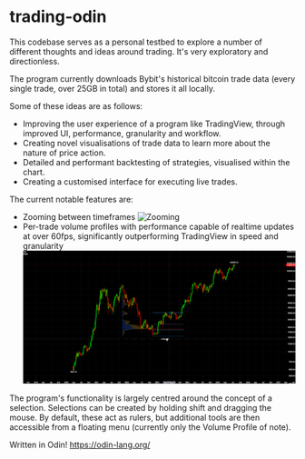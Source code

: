 # trading-odin
This codebase serves as a personal testbed to explore a number of different thoughts and ideas around trading. It's very exploratory and directionless.

The program currently downloads Bybit's historical bitcoin trade data (every single trade, over 25GB in total) and stores it all locally.

Some of these ideas are as follows:
- Improving the user experience of a program like TradingView, through improved UI, performance, granularity and workflow.
- Creating novel visualisations of trade data to learn more about the nature of price action.
- Detailed and performant backtesting of strategies, visualised within the chart.
- Creating a customised interface for executing live trades.

The current notable features are:
- Zooming between timeframes ![Zooming](zoom.gif)
- Per-trade volume profiles with performance capable of realtime updates at over 60fps, significantly outperforming TradingView in speed and granularity ![Volume Profile](volumeprofile.gif)

The program's functionality is largely centred around the concept of a selection. Selections can be created by holding shift and dragging the mouse. By default, these act as rulers, but additional tools are then accessible from a floating menu (currently only the Volume Profile of note).

Written in Odin! https://odin-lang.org/